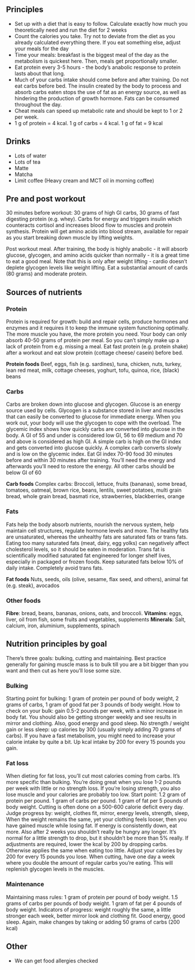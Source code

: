 ## Principles 
- Set up with a diet that is easy to follow. Calculate exactly how much you theoretically need and run the diet for 2 weeks 
- Count the calories you take. Try not to deviate from the diet as you already calculated everything there. If you eat something else, adjust your meals for the day 
- Time your meals: breakfast is the biggest meal of the day as the metabolism is quickest here. Then, meals get proportionally smaller. 
- Eat protein every 3-5 hours - the body’s anabolic response to protein lasts about that long. 
- Much of your carbs intake should come before and after training. Do not eat carbs before bed. The insulin created by the body to process and absorb carbs eaten stops the use of fat as an energy source, as well as hindering the production of growth hormone. Fats can be consumed throughout the day. 
- Cheat meals can speed up metabolic rate and should be kept to 1 or 2 per week. 
- 1 g of protein = 4 kcal. 1 g of carbs = 4 kcal. 1 g of fat = 9 kcal 

## Drinks
- Lots of water
- Lots of tea
- Matte
- Matcha
- Limit coffee (Heavy cream and MCT oil in morning coffee)


## Pre and post workout 
30 minutes before workout: 30 grams of high GI carbs, 30 grams of fast digesting protein (e.g. whey). Carbs for energy and triggers insulin which counteracts cortisol and increases blood flow to muscles and protein synthesis. Protein will get amino acids into blood stream, available for repair as you start breaking down muscle by lifting weights. 

Post workout meal. After training, the body is highly anabolic - it will absorb glucose, glycogen, and amino acids quicker than normally - it is a great time to eat a good meal. Note that this is only after weight lifting - cardio doesn’t deplete glycogen levels like weight lifting. Eat a substantial amount of cards (80 grams) and moderate protein. 

## Sources of nutrients
### Protein
Protein is required for growth: build and repair cells, produce hormones and enzymes and it requires it to keep the immune system functioning optimally. The more muscle you have, the more protein you need. 
Your body can only absorb 40-50 grams of protein per meal. So you can’t simply make up a lack of protein from e.g. missing a meal. Eat fast protein (e.g. protein shake) after a workout and eat slow protein (cottage cheese/ casein) before bed. 

**Protein foods**
Beef, eggs, fish (e.g. sardines), tuna, chicken, nuts, turkey, lean red meat, milk, cottage cheeses, yoghurt, tofu, quinoa, rice, (black) beans

### Carbs
Carbs are broken down into glucose and glycogen. Glucose is an energy source used by cells. Glycogen is a substance stored in liver and muscles that can easily be converted to glucose for immediate energy. When you work out, your body will use the glycogen to cope with the overload. The glycemic index shows how quickly carbs are converted into glucose in the body. A GI of 55 and under is considered low GI, 56 to 69 medium and 70 and above is considered as high GI. A simple carb is high on the GI index and gets converted into glucose quickly. A complex carb converts slowly and is low on the glycemic index. Eat GI index 70-90 food 30 minutes before and within 30 minutes after training. You’ll need the energy and afterwards you’ll need to restore the energy. All other carbs should be below GI of 60

**Carb foods**
Complex carbs: Broccoli, lettuce, fruits (bananas), some bread, tomatoes, oatmeal, brown rice, beans, lentils, sweet potatoes, multi grain bread, whole grain bread, basmati rice, strawberries, blackberries, orange 

### Fats
Fats help the body absorb nutrients, nourish the nervous system, help maintain cell structures, regulate hormone levels and more. The healthy fats are unsaturated, whereas the unhealthy fats are saturated fats or trans fats. Eating too many saturated fats (meat, dairy, egg yolks) can negatively affect cholesterol levels, so it should be eaten in moderation. Trans fat is scientifically modified saturated fat engineered for longer shelf lives, especially in packaged or frozen foods. Keep saturated fats below 10% of daily intake. Completely avoid trans fats. 

**Fat foods**
Nuts, seeds, oils (olive, sesame, flax seed, and others), animal fat (e.g. steak), avocados

### Other foods
**Fibre**: bread, beans, bananas, onions, oats, and broccoli.
**Vitamins**: eggs, liver, oil from fish, some fruits and vegetables, supplements 
**Minerals**: Salt, calcium, iron, aluminium, supplements, spinach 

## Nutrition principles by goal
There’s three goals: bulking, cutting and maintaining. Best practice generally for gaining muscle mass is to bulk till you are a bit bigger than you want and then cut as here you’ll lose some size. 

### Bulking
Starting point for bulking: 1 gram of protein per pound of body weight, 2 grams of carbs, 1 gram of good fat per 3 pounds of body weight. How to check on your bulk: gain 0.5-2 pounds per week, with a minor increase in body fat. You should also be getting stronger weekly and see results in mirror and clothing. Also, good energy and good sleep. No strength / weight gain or less sleep: up calories by 300 (usually simply adding 70 grams of carbs). If you have a fast metabolism, you might need to increase your calorie intake by quite a bit. Up kcal intake by 200 for every 15 pounds you gain. 

### Fat loss
When dieting for fat loss, you’ll cut most calories coming from carbs. It’s more specific than bulking. You’re doing great when you lose 1-2 pounds per week with little or no strength loss. If you’re losing strength, you also lose muscle and your calories are probably too low. 
Start point: 1.2 gram of protein per pound. 1 gram of carbs per pound. 1 gram of fat per 5 pounds of body weight. Cutting is often done on a 500-600 calorie deficit every day. Judge progress by: weight, clothes fit, mirror, energy levels, strength, sleep, When the weight remains the same, yet your clothing feels looser, then you have gained muscle while losing fat. If energy is consistently down, eat more. Also after 2 weeks you shouldn’t really be hungry any longer. It’s normal for a little strength to drop, but it shouldn’t be more than 5% really. If adjustments are required, lower the kcal by 200 by dropping carbs. Otherwise applies the same when eating too little. Adjust your calories by 200 for every 15 pounds you lose. When cutting, have one day a week where you double the amount of regular carbs you’re eating. This will replenish glycogen levels in the muscles. 

### Maintenance 
Maintaining mass rules: 1 gram of protein per pound of body weight. 1.5 grams of carbs per pounds of body weight. 1 gram of fat per 4 pounds of body weight. Indicators of progress: weight roughly the same, a little stronger each week, better mirror look and clothing fit. Good energy, good sleep. Again, make changes by taking or adding 50 grams of carbs (200 kcal)

## Other
- We can get food allergies checked

